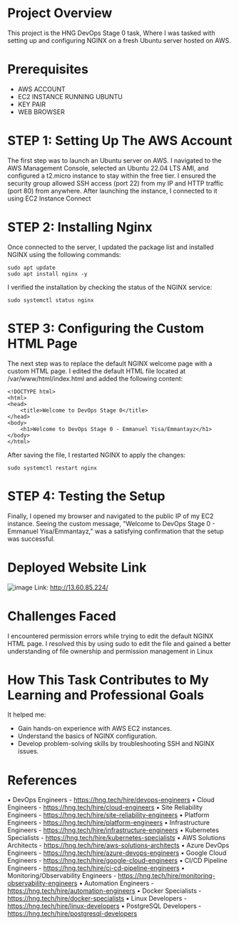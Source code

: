 # Project Overview

This project is the HNG DevOps Stage 0 task, Where I was tasked with setting up and configuring NGINX on a fresh Ubuntu server hosted on AWS.

# Prerequisites

- AWS ACCOUNT
- EC2 INSTANCE RUNNING UBUNTU
- KEY PAIR
- WEB BROWSER

# STEP 1: Setting Up The AWS Account

The first step was to launch an Ubuntu server on AWS. I navigated to the AWS Management Console, selected an Ubuntu 22.04 LTS AMI, and configured a t2.micro instance to stay within the free tier. I ensured the security group allowed SSH access (port 22) from my IP and HTTP traffic (port 80) from anywhere. After launching the instance, I connected to it using EC2 Instance Connect

# STEP 2: Installing Nginx

Once connected to the server, I updated the package list and installed NGINX using the following commands:
```
sudo apt update
sudo apt install nginx -y
```

I verified the installation by checking the status of the NGINX service:
```
sudo systemctl status nginx
```

# STEP 3: Configuring the Custom HTML Page

The next step was to replace the default NGINX welcome page with a custom HTML page. I edited the default HTML file located at /var/www/html/index.html and added the following content:
```
<!DOCTYPE html>
<html>
<head>
    <title>Welcome to DevOps Stage 0</title>
</head>
<body>
    <h1>Welcome to DevOps Stage 0 - Emmanuel Yisa/Emmantayz</h1>
</body>
</html>
```

After saving the file, I restarted NGINX to apply the changes:
```
sudo systemctl restart nginx
```

# STEP 4: Testing the Setup

Finally, I opened my browser and navigated to the public IP of my EC2 instance. Seeing the custom message, "Welcome to DevOps Stage 0 - Emmanuel Yisa/Emmantayz," was a satisfying confirmation that the setup was successful.

# Deployed Website Link
![image](https://github.com/user-attachments/assets/96b05d06-9b13-40f4-b859-eba538aef2d6)
Link: http://13.60.85.224/

# Challenges Faced
I encountered permission errors while trying to edit the default NGINX HTML page. I resolved this by using sudo to edit the file and gained a better understanding of file ownership and permission management in Linux


# How This Task Contributes to My Learning and Professional Goals

It helped me:
- Gain hands-on experience with AWS EC2 instances.
- Understand the basics of NGINX configuration.
- Develop problem-solving skills by troubleshooting SSH and NGINX issues.


# References

•   DevOps Engineers - https://hng.tech/hire/devops-engineers
•   Cloud Engineers - https://hng.tech/hire/cloud-engineers
•	Site Reliability Engineers - https://hng.tech/hire/site-reliability-engineers
•	Platform Engineers - https://hng.tech/hire/platform-engineers
•	Infrastructure Engineers - https://hng.tech/hire/infrastructure-engineers
•	Kubernetes Specialists - https://hng.tech/hire/kubernetes-specialists
•	AWS Solutions Architects - https://hng.tech/hire/aws-solutions-architects
•	Azure DevOps Engineers - https://hng.tech/hire/azure-devops-engineers
•	Google Cloud Engineers - https://hng.tech/hire/google-cloud-engineers
•	CI/CD Pipeline Engineers - https://hng.tech/hire/ci-cd-pipeline-engineers
•	Monitoring/Observability Engineers - https://hng.tech/hire/monitoring-observability-engineers
•	Automation Engineers - https://hng.tech/hire/automation-engineers
•	Docker Specialists - https://hng.tech/hire/docker-specialists
•	Linux Developers - https://hng.tech/hire/linux-developers
•	PostgreSQL Developers - https://hng.tech/hire/postgresql-developers
